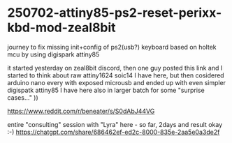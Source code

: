 # 250702-attiny85-ps2-reset-perixx-kbd-mod-zeal8bit
journey to fix missing init+config of ps2(usb?) keyboard based on holtek mcu by using digispark attiny85

it started yesterday on zeal8bit discord, then one guy posted this link and I started to think about raw attiny1624 soic14 I have here, but then cosidered arduino nano every with exposed microusb and ended up with even simpler digispatk attiny85 I have here also in larger batch for some "surprise cases..." ))

https://www.reddit.com/r/beneater/s/S0dAbJ44VG

entire "consulting" session with "Lyra" here - so far, 2days and result okay :-)
https://chatgpt.com/share/686462ef-ed2c-8000-835e-2aa5e0a3de2f
